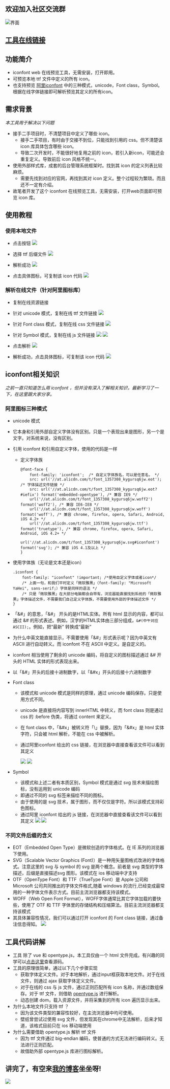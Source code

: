 ## 欢迎加入社区交流群

![界面](./imgs/tools.png) 

## [工具在线链接](http://blog.luckly-mjw.cn/tool-show/iconfont-preview/index.html)

## 功能简介
- iconfont web 在线预览工具，无需安装，打开即用。
- 可预览本地 ttf 文件中定义的所有 icon。
- 也支持预览 [阿里iconfont](https://www.iconfont.cn) 中的三种模式，unicode，Font class，Symbol。根据在线字体链接即可解析预览其定义的所有icon。



## 需求背景
*本工具用于解决以下问题*
- 接手二手项目时，不清楚项目中定义了哪些 icon。
  - 接手二手项目，有时由于交接不到位，只能找到引用的 css。但不清楚该 icon 库具体包含哪些 icon。
  - 导致二次开发时，不能很好地复用之前的 icon，若引入新icon，可能还会重复定义。导致前后 icon 风格不统一。
- 使用外部样式库，成套的后台管理系统框架时。找到其 icon 的定义列表比较麻烦。
  - 需要先找到对应的官网，再找到其对 icon 定义。整个过程较为繁琐。而且还不一定有介绍。
- 故笔者开发了这个 iconfont 在线预览工具，无需安装，打开web页面即可预览 icon 库。

## 使用教程
### 使用本地文件
- 点击按钮
 ![](http://upyun.luckly-mjw.cn/Assets/icon-font/006.png)

- 选择 ttf 后缀文件
 ![](http://upyun.luckly-mjw.cn/Assets/icon-font/007.png)

- 解析成功
 ![](http://upyun.luckly-mjw.cn/Assets/icon-font/008.png)

- 点击具体图标，可复制该 icon 代码
 ![](http://upyun.luckly-mjw.cn/Assets/icon-font/009.png)

### 解析在线文件（针对阿里图标库）
- 复制在线资源链接
 - 针对 unicode 模式，复制在线 ttf 文件链接
  ![](http://upyun.luckly-mjw.cn/Assets/icon-font/001.png)

 - 针对 Font class 模式，复制在线 css 文件链接
  ![](http://upyun.luckly-mjw.cn/Assets/icon-font/002.png)

 - 针对 Symbol  模式，复制在线 js 文件链接
  ![](http://upyun.luckly-mjw.cn/Assets/icon-font/003.png)
  ![](http://upyun.luckly-mjw.cn/Assets/icon-font/010.png)

- 点击解析
 ![](http://upyun.luckly-mjw.cn/Assets/icon-font/008.png)

- 解析成功，点击具体图标，可复制该 icon 代码
 ![](http://upyun.luckly-mjw.cn/Assets/icon-font/009.png)





## iconfont相关知识
*之前一直只知道怎么用 iconfont ，但并没有深入了解相关知识，最新学习了一下，在这里跟大家分享。*

### 阿里图标三种模式
- unicode 模式
 - 它本身和引用外部自定义字体没有区别。只是一个表现出来是图形，另一个是文字。对系统来说，没有区别。
 - 引用 iconfont 和引用自定义字体，使用的代码是一样
   - 定义字体族

      ```
      @font-face {
          font-family: 'iconfont';  /* 自定义字体族名，可以是任意名， */
          src: url('//at.alicdn.com/t/font_1357308_kygursq6jw.eot'); /* 字体描述文件链接 */
          src: url('//at.alicdn.com/t/font_1357308_kygursq6jw.eot?#iefix') format('embedded-opentype'), /* 兼容 IE9 */
          url('//at.alicdn.com/t/font_1357308_kygursq6jw.woff2') format('woff2'), /* 兼容 IE6-IE8 */
          url('//at.alicdn.com/t/font_1357308_kygursq6jw.woff') format('woff'), /* 兼容 chrome, firefox, opera, Safari, Android, iOS 4.2+ */
          url('//at.alicdn.com/t/font_1357308_kygursq6jw.ttf') format('truetype'), /* 兼容 chrome, firefox, opera, Safari, Android, iOS 4.2+ */
          url('//at.alicdn.com/t/font_1357308_kygursq6jw.svg#iconfont') format('svg'); /* 兼容 iOS 4.1及以上 */
      }
      ```

  - 使用字体族（无论是文本还是icon）

    ```
    .iconfont {
        font-family: "iconfont" !important; /*使用自定义字体或者icon*/
        /* 上面一句，和我们平时定义「微软雅黑」（font-family: "Microsoft YaHei", sans-serif;）字体是同样的语法 */
        /* 只是「微软雅黑」在大部分电脑都会自带有，浏览器能直接找到系统的「微软雅黑」字体描述文件，不需要我们自己定义字体族，不需要使用外部的字体描述文件 */
    }
    ```


  - 「&#」的意思，「&#」 开头的是HTML实体。所有 html 显示的内容，都可以通过 &# 的形式表述。例如，汉字的HTML实体由三部分组成，```&#(中午对应ASCII);```。例如，把“最新” 转换成“&#26368;&#26032;”
  - 为什么中英文能直接显示，不需要使用「&#」形式表示呢？因为中英文有 ASCII 进行自动转义。而 iconfont 不在 ASCII 中定义。是自定义的。
  - iconfont 相当使用了剩余的 unicode 编码，将自定义的图标描述通过 &# 开头的 HTML 实体的形式表现出来。
  - 以「&#」开头的后接十进制数字，以「&#x」开头的后接十六进制数字

- Font class
  - 该模式和 unicode 模式是同样的原理，通过 unicode 编码保存。只是使用方式不同。
  - unicode 是直接将内容写到 innerHTML 中转义，而 font class 则是通过 css 的 :before 伪类，将通过 content 来定义。
  - 在 font class 中，「&#x」被转义符「\」替换，因为「&#x」是 html 实体字符，只会被 html 解析，不能在 css 中被解析。
  - 通过阿里iconfont 给出的 css 链接，在浏览器中直接查看该文件可以看到其定义

    ![](http://upyun.luckly-mjw.cn/Assets/icon-font/002.png)
    ![](http://upyun.luckly-mjw.cn/Assets/icon-font/005.png)

- Symbol
  - 该模式和上述二者有本质区别，Symbol 模式是通过 svg 技术来描绘图标，没有运用到 unicode 编码
  - 即通过不同的 svg 标签来描绘不同的图标。
  - 由于使用的是 svg 技术，属于图形，而不仅仅是字符。所以该模式支持彩色图标。
  - 通过阿里 iconfont 给出的 js 链接，在浏览器中直接查看该文件可以看到其定义
  ![](http://upyun.luckly-mjw.cn/Assets/icon-font/003.png)
  ![](http://upyun.luckly-mjw.cn/Assets/icon-font/004.png)


### 不同文件后缀的含义
- EOT（Embedded Open Type）是微软创造的字体格式。在 IE 系列的浏览器下使用。
- SVG（Scalable Vector Graphics (Font)）是一种用矢量图格式改进的字体格式。注意这里的 svg 与 symbol 的 svg 是两个概念。前者是 svg 类型的字体描述，后缀是直接描述svg 图形。该模式在 ios 移动端中才支持
- OTF（OpenType Font）和 TTF（TrueType Font）是 Apple 公司和 Microsoft 公司共同推出的字体文件格式,随着 windows 的流行,已经变成最常用的一种字体文件表示方式。目前主流浏览器都支持该模式。
- WOFF（Web Open Font Format），WOFF字体通常比其它字体加载的要快些，使用了 OTF 和 TTF 字体里的存储结构和压缩算法。目前主流浏览器都支持该模式
- 其具体兼容性情况，我们可以通过打开 iconfont 的 Font class 链接，通过备注信息得知。
   ![](http://upyun.luckly-mjw.cn/Assets/icon-font/005.png)


## 工具代码讲解
- 工具 除了 vue 和 opentype.js，本工具仅由一个 html 文件完成。有兴趣的同学可以[点击这里](https://github.com/Momo707577045)查看源码。
- 工具的原理很简单，通过以下几个步骤实现
  - 获取字体定义文件。对于本地解析，通过input框获取本地文件。对于在线文件，则通过 ajax 获取字体定义文件。
  - 对于在线的 css 与 js 文件，通过正则匹配所有 icon 名称，并通过数组保存。对于 ttf 文件，则借助 [opentype.js](https://github.com/opentypejs/opentype.js) 进行解析。
  - 动态创建 dom，载入资源文件，并将采集到的所有 icon 遍历显示出来。
- 为什么本地文件只支持 ttf ？
  - 因为该文件类型的兼容性较好，在主流浏览器中均可使用。
  - 壁纸曾尝试过使用 svg 文件，但发现其在chrome中无法解析，后来才知道，该格式目前只在 ios 移动端使用
- 为什么需要借助 opentype.js 解析 ttf 文件
  - 因为 ttf 文件通过 big-endian 编码，使普通的方式无法进行编码转义。无法进行正则匹配。
  - 故借助外部 opentype.js 库进行图标解析。

## 讲完了，有空来[我的博客](http://blog.luckly-mjw.cn)坐坐呀!
![](http://upyun.luckly-mjw.cn/Assets/icon-font/011.png)


